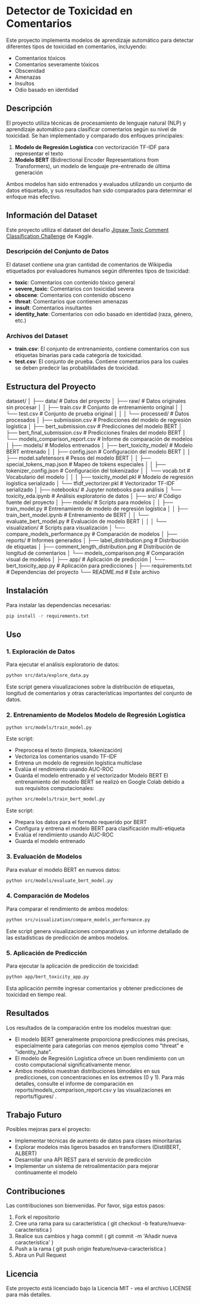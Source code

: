 # Detector de Toxicidad en Comentarios

Este proyecto implementa modelos de aprendizaje automático para detectar diferentes tipos de toxicidad en comentarios, incluyendo:
- Comentarios tóxicos
- Comentarios severamente tóxicos
- Obscenidad
- Amenazas
- Insultos
- Odio basado en identidad

## Descripción

El proyecto utiliza técnicas de procesamiento de lenguaje natural (NLP) y aprendizaje automático para clasificar comentarios según su nivel de toxicidad. Se han implementado y comparado dos enfoques principales:

1. **Modelo de Regresión Logística** con vectorización TF-IDF para representar el texto
2. **Modelo BERT** (Bidirectional Encoder Representations from Transformers), un modelo de lenguaje pre-entrenado de última generación

Ambos modelos han sido entrenados y evaluados utilizando un conjunto de datos etiquetado, y sus resultados han sido comparados para determinar el enfoque más efectivo.

## Información del Dataset

Este proyecto utiliza el dataset del desafío [Jigsaw Toxic Comment Classification Challenge](https://www.kaggle.com/c/jigsaw-toxic-comment-classification-challenge/data) de Kaggle.

### Descripción del Conjunto de Datos

El dataset contiene una gran cantidad de comentarios de Wikipedia etiquetados por evaluadores humanos según diferentes tipos de toxicidad:

- **toxic**: Comentarios con contenido tóxico general
- **severe_toxic**: Comentarios con toxicidad severa
- **obscene**: Comentarios con contenido obsceno
- **threat**: Comentarios que contienen amenazas
- **insult**: Comentarios insultantes
- **identity_hate**: Comentarios con odio basado en identidad (raza, género, etc.)

### Archivos del Dataset

- **train.csv**: El conjunto de entrenamiento, contiene comentarios con sus etiquetas binarias para cada categoría de toxicidad.
- **test.csv**: El conjunto de prueba. Contiene comentarios para los cuales se deben predecir las probabilidades de toxicidad.

## Estructura del Proyecto
dataset/
│
├── data/                          # Datos del proyecto
│   ├── raw/                       # Datos originales sin procesar
│   │   ├── train.csv              # Conjunto de entrenamiento original
│   │   └── test.csv               # Conjunto de prueba original
│   │
│   └── processed/                 # Datos procesados
│       ├── submission.csv         # Predicciones del modelo de regresión logística
│       ├── bert_submission.csv    # Predicciones del modelo BERT
│       ├── bert_final_submission.csv # Predicciones finales del modelo BERT
│       └── models_comparison_report.csv # Informe de comparación de modelos
│
├── models/                        # Modelos entrenados
│   ├── bert_toxicity_model/       # Modelo BERT entrenado
│   │   ├── config.json            # Configuración del modelo BERT
│   │   ├── model.safetensors      # Pesos del modelo BERT
│   │   ├── special_tokens_map.json # Mapeo de tokens especiales
│   │   ├── tokenizer_config.json  # Configuración del tokenizador
│   │   └── vocab.txt              # Vocabulario del modelo
│   │
│   ├── toxicity_model.pkl         # Modelo de regresión logística serializado
│   └── tfidf_vectorizer.pkl       # Vectorizador TF-IDF serializado
│
├── notebooks/                     # Jupyter notebooks para análisis
│   └── toxicity_eda.ipynb         # Análisis exploratorio de datos
│
├── src/                           # Código fuente del proyecto
│   ├── models/                    # Scripts para modelos
│   │   ├── train_model.py         # Entrenamiento de modelo de regresión logística
│   │   ├── train_bert_model.ipynb    # Entrenamiento de BERT
│   │   └── evaluate_bert_model.py # Evaluación de modelo BERT
│   │
│   └── visualization/             # Scripts para visualización
│       └── compare_models_performance.py # Comparación de modelos
│
├── reports/                       # Informes generados
│   ├── label_distribution.png     # Distribución de etiquetas
│   ├── comment_length_distribution.png # Distribución de longitud de comentarios
│   └── models_comparison.png      # Comparación visual de modelos
│
├── app/                           # Aplicación de predicción
│   └── bert_toxicity_app.py       # Aplicación para predicciones
│
├── requirements.txt               # Dependencias del proyecto
└── README.md                      # Este archivo

## Instalación

Para instalar las dependencias necesarias:

```bash
pip install -r requirements.txt
 ```

## Uso
### 1. Exploración de Datos
Para ejecutar el análisis exploratorio de datos:

```bash
python src/data/explore_data.py
 ```

Este script genera visualizaciones sobre la distribución de etiquetas, longitud de comentarios y otras características importantes del conjunto de datos.

### 2. Entrenamiento de Modelos Modelo de Regresión Logística
```bash
python src/models/train_model.py
 ```

Este script:

- Preprocesa el texto (limpieza, tokenización)
- Vectoriza los comentarios usando TF-IDF
- Entrena un modelo de regresión logística multiclase
- Evalúa el rendimiento usando AUC-ROC
- Guarda el modelo entrenado y el vectorizador Modelo BERT
El entrenamiento del modelo BERT se realizó en Google Colab debido a sus requisitos computacionales:

```bash
python src/models/train_bert_model.py
 ```

Este script:

- Prepara los datos para el formato requerido por BERT
- Configura y entrena el modelo BERT para clasificación multi-etiqueta
- Evalúa el rendimiento usando AUC-ROC
- Guarda el modelo entrenado
### 3. Evaluación de Modelos
Para evaluar el modelo BERT en nuevos datos:

```bash
python src/models/evaluate_bert_model.py
 ```

### 4. Comparación de Modelos
Para comparar el rendimiento de ambos modelos:

```bash
python src/visualization/compare_models_performance.py
 ```

Este script genera visualizaciones comparativas y un informe detallado de las estadísticas de predicción de ambos modelos.

### 5. Aplicación de Predicción
Para ejecutar la aplicación de predicción de toxicidad:

```bash
python app/bert_toxicity_app.py
 ```

Esta aplicación permite ingresar comentarios y obtener predicciones de toxicidad en tiempo real.

## Resultados
Los resultados de la comparación entre los modelos muestran que:

- El modelo BERT generalmente proporciona predicciones más precisas, especialmente para categorías con menos ejemplos como "threat" e "identity_hate".
- El modelo de Regresión Logística ofrece un buen rendimiento con un costo computacional significativamente menor.
- Ambos modelos muestran distribuciones bimodales en sus predicciones, con concentraciones en los extremos (0 y 1).
Para más detalles, consulte el informe de comparación en reports/models_comparison_report.csv y las visualizaciones en reports/figures/ .

## Trabajo Futuro
Posibles mejoras para el proyecto:

- Implementar técnicas de aumento de datos para clases minoritarias
- Explorar modelos más ligeros basados en transformers (DistilBERT, ALBERT)
- Desarrollar una API REST para el servicio de predicción
- Implementar un sistema de retroalimentación para mejorar continuamente el modelo
## Contribuciones
Las contribuciones son bienvenidas. Por favor, siga estos pasos:

1. Fork el repositorio
2. Cree una rama para su característica ( git checkout -b feature/nueva-caracteristica )
3. Realice sus cambios y haga commit ( git commit -m 'Añadir nueva característica' )
4. Push a la rama ( git push origin feature/nueva-caracteristica )
5. Abra un Pull Request
## Licencia
Este proyecto está licenciado bajo la Licencia MIT - vea el archivo LICENSE para más detalles.
